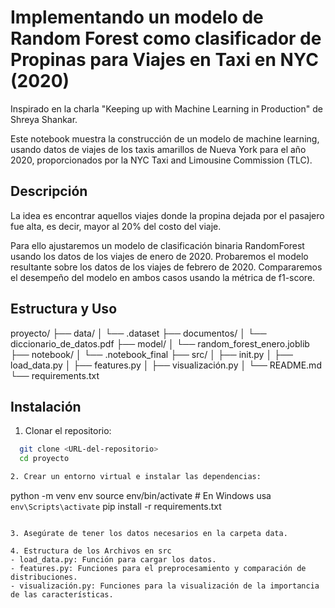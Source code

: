 # Implementando un modelo de Random Forest como clasificador de Propinas para Viajes en Taxi en NYC (2020)

Inspirado en la charla "Keeping up with Machine Learning in Production" de Shreya Shankar.

Este notebook muestra la construcción de un modelo de machine learning, usando datos de viajes de los taxis amarillos de Nueva York para el año 2020, proporcionados por la NYC Taxi and Limousine Commission (TLC).

## Descripción
La idea es encontrar aquellos viajes donde la propina dejada por el pasajero fue alta, es decir, mayor al 20% del costo del viaje.

Para ello ajustaremos un modelo de clasificación binaria RandomForest usando los datos de los viajes de enero de 2020. Probaremos el modelo resultante sobre los datos de los viajes de febrero de 2020. Compararemos el desempeño del modelo en ambos casos usando la métrica de f1-score.

## Estructura y Uso
proyecto/
├── data/
│ └── .dataset
├── documentos/
│ └── diccionario_de_datos.pdf
├── model/
│ └── random_forest_enero.joblib
├── notebook/
│ └── .notebook_final
├── src/
│ ├── init.py
│ ├── load_data.py
│ ├── features.py
│ ├── visualización.py
│ └── README.md
└── requirements.txt


## Instalación

1. Clonar el repositorio:
```bash
  git clone <URL-del-repositorio>
  cd proyecto

2. Crear un entorno virtual e instalar las dependencias:

```
python -m venv env
source env/bin/activate  # En Windows usa `env\Scripts\activate`
pip install -r requirements.txt
```

3. Asegúrate de tener los datos necesarios en la carpeta data.

4. Estructura de los Archivos en src
- load_data.py: Función para cargar los datos.
- features.py: Funciones para el preprocesamiento y comparación de distribuciones.
- visualización.py: Funciones para la visualización de la importancia de las características.



